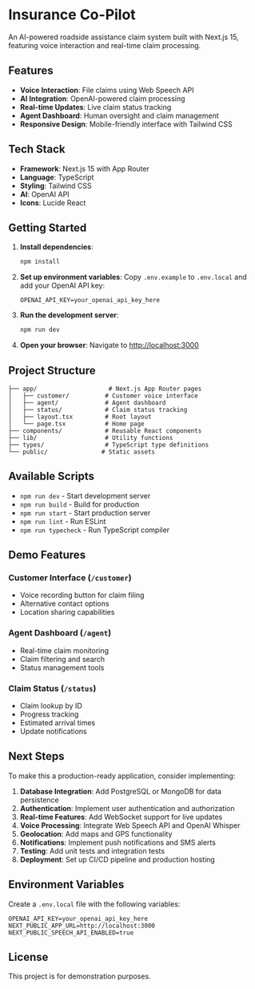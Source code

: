 # Insurance Co-Pilot

An AI-powered roadside assistance claim system built with Next.js 15, featuring voice interaction and real-time claim processing.

## Features

- **Voice Interaction**: File claims using Web Speech API
- **AI Integration**: OpenAI-powered claim processing
- **Real-time Updates**: Live claim status tracking
- **Agent Dashboard**: Human oversight and claim management
- **Responsive Design**: Mobile-friendly interface with Tailwind CSS

## Tech Stack

- **Framework**: Next.js 15 with App Router
- **Language**: TypeScript
- **Styling**: Tailwind CSS
- **AI**: OpenAI API
- **Icons**: Lucide React

## Getting Started

1. **Install dependencies**:
   ```bash
   npm install
   ```

2. **Set up environment variables**:
   Copy `.env.example` to `.env.local` and add your OpenAI API key:
   ```
   OPENAI_API_KEY=your_openai_api_key_here
   ```

3. **Run the development server**:
   ```bash
   npm run dev
   ```

4. **Open your browser**:
   Navigate to [http://localhost:3000](http://localhost:3000)

## Project Structure

```
├── app/                    # Next.js App Router pages
│   ├── customer/          # Customer voice interface
│   ├── agent/             # Agent dashboard
│   ├── status/            # Claim status tracking
│   ├── layout.tsx         # Root layout
│   └── page.tsx           # Home page
├── components/            # Reusable React components
├── lib/                   # Utility functions
├── types/                 # TypeScript type definitions
└── public/               # Static assets
```

## Available Scripts

- `npm run dev` - Start development server
- `npm run build` - Build for production
- `npm run start` - Start production server
- `npm run lint` - Run ESLint
- `npm run typecheck` - Run TypeScript compiler

## Demo Features

### Customer Interface (`/customer`)
- Voice recording button for claim filing
- Alternative contact options
- Location sharing capabilities

### Agent Dashboard (`/agent`)
- Real-time claim monitoring
- Claim filtering and search
- Status management tools

### Claim Status (`/status`)
- Claim lookup by ID
- Progress tracking
- Estimated arrival times
- Update notifications

## Next Steps

To make this a production-ready application, consider implementing:

1. **Database Integration**: Add PostgreSQL or MongoDB for data persistence
2. **Authentication**: Implement user authentication and authorization
3. **Real-time Features**: Add WebSocket support for live updates
4. **Voice Processing**: Integrate Web Speech API and OpenAI Whisper
5. **Geolocation**: Add maps and GPS functionality
6. **Notifications**: Implement push notifications and SMS alerts
7. **Testing**: Add unit tests and integration tests
8. **Deployment**: Set up CI/CD pipeline and production hosting

## Environment Variables

Create a `.env.local` file with the following variables:

```env
OPENAI_API_KEY=your_openai_api_key_here
NEXT_PUBLIC_APP_URL=http://localhost:3000
NEXT_PUBLIC_SPEECH_API_ENABLED=true
```

## License

This project is for demonstration purposes.
